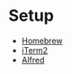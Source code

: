 # Setup
- [Homebrew](https://brew.sh/)
- [iTerm2](https://iterm2.com/)
- [Alfred](https://www.alfredapp.com/)
